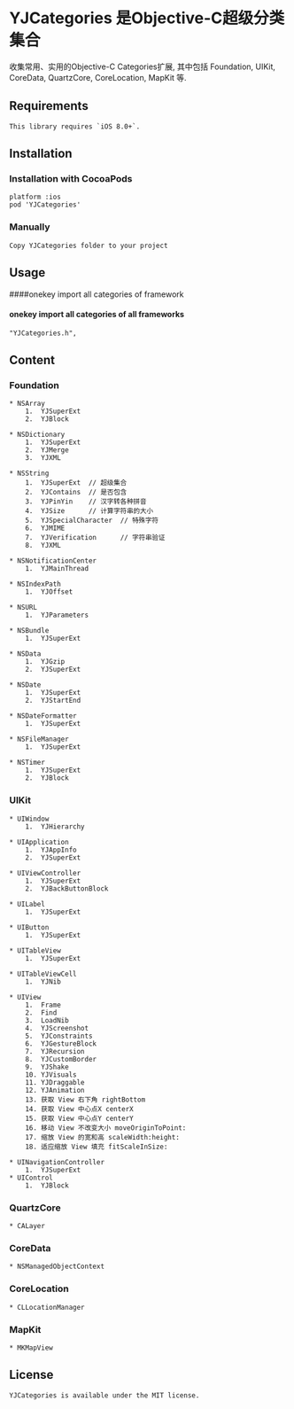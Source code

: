 YJCategories 是Objective-C超级分类集合
================

收集常用、实用的Objective-C Categories扩展, 其中包括 Foundation, UIKit, CoreData, QuartzCore, CoreLocation, MapKit 等.

## Requirements
    This library requires `iOS 8.0+`.

## Installation

### Installation with CocoaPods

    platform :ios
    pod 'YJCategories'

### Manually

    Copy YJCategories folder to your project

## Usage

####onekey import all categories of framework
 
#### onekey import all categories of all frameworks

    "YJCategories.h",

## Content
### Foundation

    * NSArray
        1.  YJSuperExt
        2.  YJBlock

    * NSDictionary
        1.  YJSuperExt
        2.  YJMerge
        3.  YJXML

    * NSString
        1.  YJSuperExt  // 超级集合
        2.  YJContains  // 是否包含
        3.  YJPinYin    // 汉字转各种拼音
        4.  YJSize      // 计算字符串的大小
        5.  YJSpecialCharacter  // 特殊字符 
        6.  YJMIME
        7.  YJVerification      // 字符串验证
        8.  YJXML

    * NSNotificationCenter
        1.  YJMainThread

    * NSIndexPath
        1.  YJOffset

    * NSURL
        1.  YJParameters

    * NSBundle
        1.  YJSuperExt

    * NSData
        1.  YJGzip
        2.  YJSuperExt

    * NSDate
        1.  YJSuperExt
        2.  YJStartEnd

    * NSDateFormatter
        1.  YJSuperExt

    * NSFileManager
        1.  YJSuperExt

    * NSTimer
        1.  YJSuperExt
        2.  YJBlock


### UIKit
    * UIWindow
        1.  YJHierarchy
    
    * UIApplication
        1.  YJAppInfo
        2.  YJSuperExt

    * UIViewController
        1.  YJSuperExt
        2.  YJBackButtonBlock

    * UILabel
        1.  YJSuperExt

    * UIButton
        1.  YJSuperExt

    * UITableView
        1.  YJSuperExt

    * UITableViewCell
        1.  YJNib

    * UIView
        1.  Frame
        2.  Find
        3.  LoadNib
        4.  YJScreenshot
        5.  YJConstraints
        6.  YJGestureBlock
        7.  YJRecursion
        8.  YJCustomBorder
        9.  YJShake
        10. YJVisuals
        11. YJDraggable
        12. YJAnimation
        13. 获取 View 右下角 rightBottom
        14. 获取 View 中心点X centerX
        15. 获取 View 中心点Y centerY
        16. 移动 View 不改变大小 moveOriginToPoint:
        17. 缩放 View 的宽和高 scaleWidth:height:
        18. 适应缩放 View 填充 fitScaleInSize:

    * UINavigationController
        1.  YJSuperExt
    * UIControl
        1.  YJBlock


### QuartzCore
    * CALayer

### CoreData
    * NSManagedObjectContext

### CoreLocation
    * CLLocationManager

### MapKit
    * MKMapView

## License

    YJCategories is available under the MIT license.

